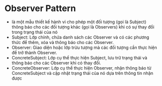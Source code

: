 # Observer Pattern
* là một mẫu thiết kế hành vi cho phép một đối tượng (gọi là Subject) thông báo cho các đối tượng khác (gọi là Observers) khi có sự thay đổi trong trạng thái của nó
* Subject: Lớp chính, chứa danh sách các Observer và có các phương thức để thêm, xóa và thông báo cho các Observer.
* Observer: Giao diện hoặc lớp trừu tượng mà các đối tượng cần thực hiện để trở thành Observer.
* ConcreteSubject: Lớp cụ thể thực hiện Subject, lưu trữ trạng thái và thông báo cho các Observer khi có thay đổi.
* ConcreteObserver: Lớp cụ thể thực hiện Observer, nhận thông báo từ ConcreteSubject và cập nhật trạng thái của nó dựa trên thông tin nhận được